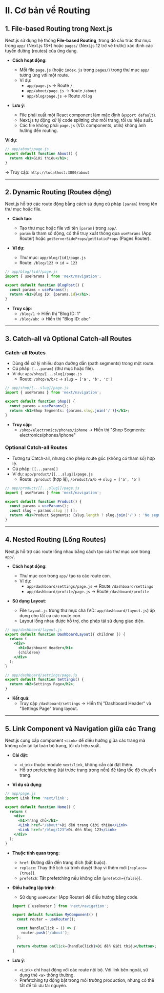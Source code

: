 # II. Cơ bản về Routing

## 1. File-based Routing trong Next.js

Next.js sử dụng hệ thống **File-based Routing**, trong đó cấu trúc thư mục trong `app/` (Next.js 13+) hoặc `pages/` (Next.js 12 trở về trước) xác định các tuyến đường (routes) của ứng dụng.

- **Cách hoạt động**:
  - Mỗi file `page.js` (hoặc `index.js` trong `pages/`) trong thư mục `app/` tương ứng với một route.
  - Ví dụ:
    - `app/page.js` → Route `/`
    - `app/about/page.js` → Route `/about`
    - `app/blog/page.js` → Route `/blog`

- **Lưu ý**:
  - File phải xuất một React component làm mặc định (`export default`).
  - Next.js tự động xử lý code splitting cho mỗi trang, tối ưu hiệu suất.
  - Các file không phải `page.js` (VD: components, utils) không ảnh hưởng đến routing.

**Ví dụ**:
```jsx
// app/about/page.js
export default function About() {
  return <h1>Giới thiệu</h1>;
}
```
→ Truy cập: `http://localhost:3000/about`

---

## 2. Dynamic Routing (Routes động)

Next.js hỗ trợ các route động bằng cách sử dụng cú pháp `[param]` trong tên thư mục hoặc file.

- **Cách tạo**:
  - Tạo thư mục hoặc file với tên `[param]` trong `app/`.
  - `param` là tham số động, có thể truy xuất thông qua `useParams` (App Router) hoặc `getServerSideProps`/`getStaticProps` (Pages Router).

- **Ví dụ**:
  - Thư mục: `app/blog/[id]/page.js`
  - Route: `/blog/123` → `id = 123`

```jsx
// app/blog/[id]/page.js
import { useParams } from 'next/navigation';

export default function BlogPost() {
  const params = useParams();
  return <h1>Blog ID: {params.id}</h1>;
}
```

- **Truy cập**:
  - `/blog/1` → Hiển thị "Blog ID: 1"
  - `/blog/abc` → Hiển thị "Blog ID: abc"

---

## 3. Catch-all và Optional Catch-all Routes

### Catch-all Routes
- Dùng để xử lý nhiều đoạn đường dẫn (path segments) trong một route.
- Cú pháp: `[...param]` (thư mục hoặc file).
- Ví dụ: `app/shop/[...slug]/page.js`
  - Route: `/shop/a/b/c` → `slug = ['a', 'b', 'c']`

```jsx
// app/shop/[...slug]/page.js
import { useParams } from 'next/navigation';

export default function Shop() {
  const params = useParams();
  return <h1>Shop Segments: {params.slug.join('/')}</h1>;
}
```

- **Truy cập**:
  - `/shop/electronics/phones/iphone` → Hiển thị "Shop Segments: electronics/phones/iphone"

### Optional Catch-all Routes
- Tương tự Catch-all, nhưng cho phép route gốc (không có tham số) hợp lệ.
- Cú pháp: `[[...param]]`
- Ví dụ: `app/product/[[...slug]]/page.js`
  - Route: `/product` (hợp lệ), `/product/a/b` → `slug = ['a', 'b']`

```jsx
// app/product/[[...slug]]/page.js
import { useParams } from 'next/navigation';

export default function Product() {
  const params = useParams();
  const slug = params.slug || [];
  return <h1>Product Segments: {slug.length ? slug.join('/') : 'No segments'}</h1>;
}
```

---

## 4. Nested Routing (Lồng Routes)

Next.js hỗ trợ các route lồng nhau bằng cách tạo các thư mục con trong `app/`.

- **Cách hoạt động**:
  - Thư mục con trong `app/` tạo ra các route con.
  - Ví dụ:
    - `app/dashboard/settings/page.js` → Route `/dashboard/settings`
    - `app/dashboard/profile/page.js` → Route `/dashboard/profile`

- **Sử dụng Layout**:
  - File `layout.js` trong thư mục cha (VD: `app/dashboard/layout.js`) áp dụng cho tất cả các route con.
  - Layout lồng nhau được hỗ trợ, cho phép tái sử dụng giao diện.

```jsx
// app/dashboard/layout.js
export default function DashboardLayout({ children }) {
  return (
    <div>
      <h1>Dashboard Header</h1>
      {children}
    </div>
  );
}

// app/dashboard/settings/page.js
export default function Settings() {
  return <h2>Settings Page</h2>;
}
```

- **Kết quả**:
  - Truy cập `/dashboard/settings` → Hiển thị "Dashboard Header" và "Settings Page" trong layout.

---

## 5. Link Component và Navigation giữa các Trang

Next.js cung cấp component `<Link>` để điều hướng giữa các trang mà không cần tải lại toàn bộ trang, tối ưu hiệu suất.

- **Cài đặt**:
  - `<Link>` thuộc module `next/link`, không cần cài đặt thêm.
  - Hỗ trợ prefetching (tải trước trang trong nền) để tăng tốc độ chuyển trang.

- **Ví dụ sử dụng**:
```jsx
// app/page.js
import Link from 'next/link';

export default function Home() {
  return (
    <div>
      <h1>Trang chủ</h1>
      <Link href="/about">Đi đến trang Giới thiệu</Link>
      <Link href="/blog/123">Đi đến Blog 123</Link>
    </div>
  );
}
```

- **Thuộc tính quan trọng**:
  - `href`: Đường dẫn đến trang đích (bắt buộc).
  - `replace`: Thay thế lịch sử trình duyệt thay vì thêm mới (`replace={true}`).
  - `prefetch`: Tắt prefetching nếu không cần (`prefetch={false}`).

- **Điều hướng lập trình**:
  - Sử dụng `useRouter` (App Router) để điều hướng bằng code.
  ```jsx
  import { useRouter } from 'next/navigation';

  export default function MyComponent() {
    const router = useRouter();

    const handleClick = () => {
      router.push('/about');
    };

    return <button onClick={handleClick}>Đi đến Giới thiệu</button>;
  }
  ```

- **Lưu ý**:
  - `<Link>` chỉ hoạt động với các route nội bộ. Với link bên ngoài, sử dụng thẻ `<a>` thông thường.
  - Prefetching tự động bật trong môi trường production, nhưng có thể tắt để tối ưu tài nguyên.